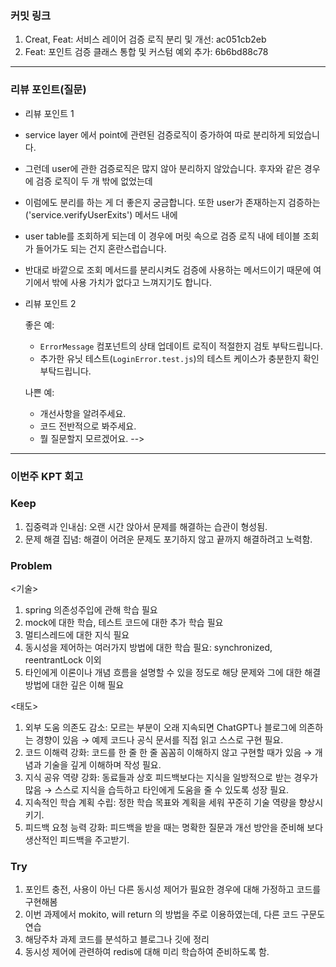 ### **커밋 링크**

1. Creat, Feat: 서비스 레이어 검증 로직 분리 및 개선: ac051cb2eb
2. Feat: 포인트 검증 클래스 통합 및 커스텀 예외 추가: 6b6bd88c78

<!-- 
좋은 피드백을 받기 위해 가장 중요한 것은 코드를 작성할 때 커밋을 작업 단위로 잘 쪼개는 것입니다.
모든 작업을 하나의 커밋에 진행하고 PR을 하면 구조 파악에 많은 시간을 소모하기 때문에 절대로
좋은 피드백을 받을 수 없습니다.


필수 양식)
커밋 이름 : 커밋 링크

예시)
동시성 처리 : c83845
동시성 테스트 코드 : d93ji
-->

---
### **리뷰 포인트(질문)**
- 리뷰 포인트 1
- service layer 에서 point에 관련된 검증로직이 증가하여 따로 분리하게 되었습니다. 
- 그런데 user에 관한 검증로직은 많지 않아 분리하지 않았습니다. 후자와 같은 경우에 검증 로직이 두 개 밖에 없었는데
- 이럼에도 분리를 하는 게 더 좋은지 궁금합니다. 또한 user가 존재하는지 검증하는 ('service.verifyUserExits') 메서드 내에
- user table를 조회하게 되는데 이 경우에 머릿 속으로 검증 로직 내에 테이블 조회가 들어가도 되는 건지 혼란스럽습니다.
- 반대로 바깥으로 조회 메서드를 분리시켜도 검증에 사용하는 메서드이기 때문에 여기에서 밖에 사용 가치가 없다고 느껴지기도 합니다.
- 리뷰 포인트 2
  
  좋은 예:
  - `ErrorMessage` 컴포넌트의 상태 업데이트 로직이 적절한지 검토 부탁드립니다.
  - 추가한 유닛 테스트(`LoginError.test.js`)의 테스트 케이스가 충분한지 확인 부탁드립니다.

  나쁜 예:
  - 개선사항을 알려주세요.
  - 코드 전반적으로 봐주세요.
  - 뭘 질문할지 모르겠어요. -->
---
### **이번주 KPT 회고**

### Keep
<!-- 유지해야 할 좋은 점 -->
1. 집중력과 인내심: 오랜 시간 앉아서 문제를 해결하는 습관이 형성됨.
2. 문제 해결 집념: 해결이 어려운 문제도 포기하지 않고 끝까지 해결하려고 노력함.

### Problem
<!--개선이 필요한 점-->
<기술>
1. spring 의존성주입에 관해 학습 필요
2. mock에 대한 학습, 테스트 코드에 대한 추가 학습 필요
3. 멀티스레드에 대한 지식 필요
4. 동시성을 제어하는 여러가지 방법에 대한 학습 필요: synchronized, reentrantLock 이외
5. 타인에게 이론이나 개념 흐름을 설명할 수 있을 정도로 해당 문제와 그에 대한 해결방법에 대한 깊은 이해 필요

<태도>
1. 외부 도움 의존도 감소: 모르는 부분이 오래 지속되면 ChatGPT나 블로그에 의존하는 경향이 있음 → 예제 코드나 공식 문서를 직접 읽고 스스로 구현 필요.
2. 코드 이해력 강화: 코드를 한 줄 한 줄 꼼꼼히 이해하지 않고 구현할 때가 있음 → 개념과 기술을 깊게 이해하며 작성 필요.
3. 지식 공유 역량 강화: 동료들과 상호 피드백보다는 지식을 일방적으로 받는 경우가 많음 → 스스로 지식을 습득하고 타인에게 도움을 줄 수 있도록 성장 필요.
4. 지속적인 학습 계획 수립: 정한 학습 목표와 계획을 세워 꾸준히 기술 역량을 향상시키기.
5. 피드백 요청 능력 강화: 피드백을 받을 때는 명확한 질문과 개선 방안을 준비해 보다 생산적인 피드백을 주고받기.

### Try
<!-- 새롭게 시도할 점 -->
1. 포인트 충전, 사용이 아닌 다른 동시성 제어가 필요한 경우에 대해 가정하고 코드를 구현해봄
2. 이번 과제에서 mokito, will return 의 방법을 주로 이용하였는데, 다른 코드 구문도 연습
3. 해당주차 과제 코드를 분석하고 블로그나 깃에 정리
4. 동시성 제어에 관련하여 redis에 대해 미리 학습하여 준비하도록 함.